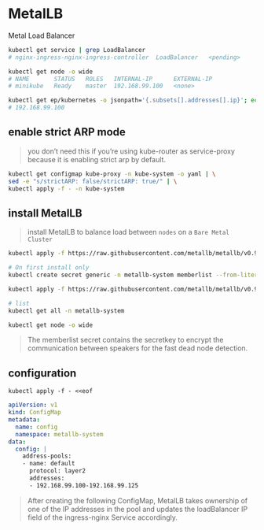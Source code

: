 # MetalLB
Metal Load Balancer
```bash
kubectl get service | grep LoadBalancer
# nginx-ingress-nginx-ingress-controller  LoadBalancer   <pending>     80:31277/TCP,443:31764/TCP

kubectl get node -o wide
# NAME       STATUS   ROLES   INTERNAL-IP      EXTERNAL-IP
# minikube   Ready    master  192.168.99.100   <none>     

kubectl get ep/kubernetes -o jsonpath='{.subsets[].addresses[].ip}'; echo;
# 192.168.99.100
```


## enable strict ARP mode
> you don’t need this if you’re using kube-router as service-proxy because it is enabling strict arp by default.
```bash
kubectl get configmap kube-proxy -n kube-system -o yaml | \
sed -e "s/strictARP: false/strictARP: true/" | \
kubectl apply -f - -n kube-system
```


## install MetalLB
> install MetalLB to balance load between `nodes` on a `Bare Metal Cluster`
```bash
kubectl apply -f https://raw.githubusercontent.com/metallb/metallb/v0.9.5/manifests/namespace.yaml

# On first install only
kubectl create secret generic -n metallb-system memberlist --from-literal=secretkey="$(openssl rand -base64 128)"

kubectl apply -f https://raw.githubusercontent.com/metallb/metallb/v0.9.5/manifests/metallb.yaml

# list
kubectl get all -n metallb-system

kubectl get node -o wide
```
> The memberlist secret contains the secretkey to encrypt the 
> communication between speakers for the fast dead node detection.


## configuration
`kubectl apply -f - <<eof`
```yaml
apiVersion: v1
kind: ConfigMap
metadata:
  name: config
  namespace: metallb-system
data:
  config: |
    address-pools:
    - name: default
      protocol: layer2
      addresses:
      - 192.168.99.100-192.168.99.125
```

> After creating the following ConfigMap, MetalLB takes ownership 
> of one of the IP addresses in the pool and updates the loadBalancer 
> IP field of the ingress-nginx Service accordingly.
